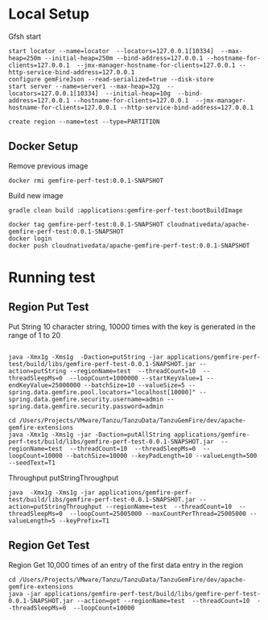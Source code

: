# Local Setup

Gfsh start

```shell
start locator --name=locator  --locators=127.0.0.1[10334]  --max-heap=250m --initial-heap=250m --bind-address=127.0.0.1 --hostname-for-clients=127.0.0.1  --jmx-manager-hostname-for-clients=127.0.0.1 --http-service-bind-address=127.0.0.1
configure gemFireJson --read-serialized=true --disk-store
start server --name=server1 --max-heap=32g  --locators=127.0.0.1[10334]  --initial-heap=10g  --bind-address=127.0.0.1 --hostname-for-clients=127.0.0.1  --jmx-manager-hostname-for-clients=127.0.0.1 --http-service-bind-address=127.0.0.1
```


```shell
create region --name=test --type=PARTITION
```
## Docker Setup


Remove previous image
```shell
docker rmi gemfire-perf-test:0.0.1-SNAPSHOT
```

Build new image
```shell
gradle clean build :applications:gemfire-perf-test:bootBuildImage
```


```shell script
docker tag gemfire-perf-test:0.0.1-SNAPSHOT cloudnativedata/apache-gemfire-perf-test:0.0.1-SNAPSHOT 
docker login
docker push cloudnativedata/apache-gemfire-perf-test:0.0.1-SNAPSHOT

```


# Running test



## Region Put Test



Put String 10 character string, 10000 times with the key is generated in the range of 1 to 20

```shell

java -Xmx1g -Xms1g  -Daction=putString -jar applications/gemfire-perf-test/build/libs/gemfire-perf-test-0.0.1-SNAPSHOT.jar --action=putString --regionName=test  --threadCount=10  --threadSleepMs=0  --loopCount=1000000 --startKeyValue=1 --endKeyValue=25000000 --batchSize=10 --valueSize=5 --spring.data.gemfire.pool.locators="localhost[10000]" --spring.data.gemfire.security.username=admin --spring.data.gemfire.security.password=admin
```


```shell
cd /Users/Projects/VMware/Tanzu/TanzuData/TanzuGemFire/dev/apache-gemfire-extensions
java -Xmx1g -Xms1g -jar -Daction=putAllString applications/gemfire-perf-test/build/libs/gemfire-perf-test-0.0.1-SNAPSHOT.jar  --regionName=test  --threadCount=10  --threadSleepMs=0  --loopCount=10000 --batchSize=10000 --keyPadLength=10 --valueLength=500 --seedText=T1
```


Throughput putStringThroughput



```shell
java  -Xmx1g -Xms1g -jar applications/gemfire-perf-test/build/libs/gemfire-perf-test-0.0.1-SNAPSHOT.jar --action=putStringThroughput --regionName=test  --threadCount=10  --threadSleepMs=0  --loopCount=25005000 --maxCountPerThread=25005000 --valueLength=5 --keyPrefix=T1
```
## Region Get Test


Region Get 10,000 times of an entry of the first data entry in the region
```shell
cd /Users/Projects/VMware/Tanzu/TanzuData/TanzuGemFire/dev/apache-gemfire-extensions
java -jar applications/gemfire-perf-test/build/libs/gemfire-perf-test-0.0.1-SNAPSHOT.jar --action=get --regionName=test  --threadCount=10  --threadSleepMs=0  --loopCount=10000
```
